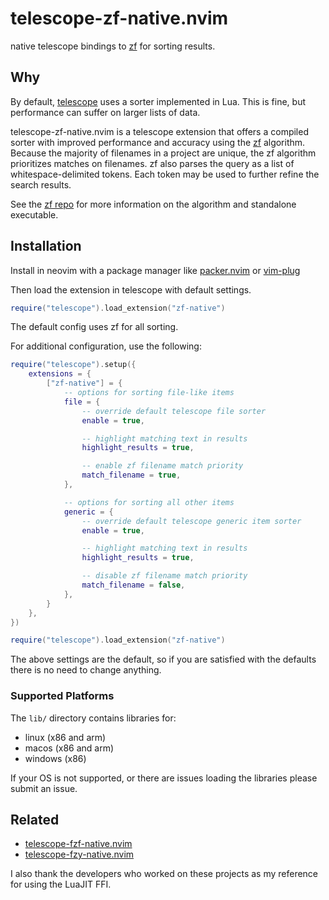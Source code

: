# telescope-zf-native.nvim

native telescope bindings to [zf](https://github.com/natecraddock/zf) for
sorting results.

## Why

By default, [telescope](https://github.com/nvim-telescope/telescope.nvim) uses a
sorter implemented in Lua. This is fine, but performance can suffer on larger
lists of data.

telescope-zf-native.nvim is a telescope extension that offers a compiled sorter
with improved performance and accuracy using the
[zf](https://github.com/natecraddock/zf) algorithm. Because the majority of
filenames in a project are unique, the zf algorithm prioritizes matches on
filenames. zf also parses the query as a list of whitespace-delimited tokens.
Each token may be used to further refine the search results.

See the [zf repo](https://github.com/natecraddock/zf) for more
information on the algorithm and standalone executable.

## Installation

Install in neovim with a package manager like
[packer.nvim](https://github.com/wbthomason/packer.nvim) or
[vim-plug](https://github.com/junegunn/vim-plug)

Then load the extension in telescope with default settings.

```lua
require("telescope").load_extension("zf-native")
```

The default config uses zf for all sorting.

For additional configuration, use the following:

```lua
require("telescope").setup({
    extensions = {
        ["zf-native"] = {
            -- options for sorting file-like items
            file = {
                -- override default telescope file sorter
                enable = true,

                -- highlight matching text in results
                highlight_results = true,

                -- enable zf filename match priority
                match_filename = true,
            },

            -- options for sorting all other items
            generic = {
                -- override default telescope generic item sorter
                enable = true,

                -- highlight matching text in results
                highlight_results = true,

                -- disable zf filename match priority
                match_filename = false,
            },
        }
    },
})

require("telescope").load_extension("zf-native")
```

The above settings are the default, so if you are satisfied with the defaults
there is no need to change anything.

### Supported Platforms

The `lib/` directory contains libraries for:
* linux (x86 and arm)
* macos (x86 and arm)
* windows (x86)

If your OS is not supported, or there are issues loading the libraries please
submit an issue.

## Related

* [telescope-fzf-native.nvim](https://github.com/nvim-telescope/telescope-fzf-native.nvim)
* [telescope-fzy-native.nvim](https://github.com/nvim-telescope/telescope-fzy-native.nvim)

I also thank the developers who worked on these projects as my reference for
using the LuaJIT FFI.
